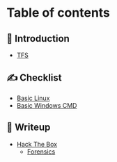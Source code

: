 # Table of contents

## 🤖 Introduction

* [TFS](README.md)

## ✍ Checklist

* [Basic Linux](<README (1).md>)
* [Basic Windows CMD](checklist/basic-windows-cmd.md)

## 📓 Writeup

* [Hack The Box](writeup/hack-the-box/README.md)
  * [Forensics](writeup/hack-the-box/forensics.md)

